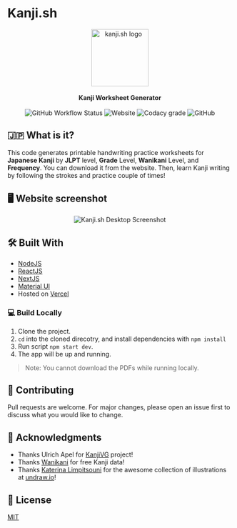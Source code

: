 # Kanji.sh

<div align="center">
    <img width="128" height="128" src="https://kanji.sh/logo192.png" alt="kanji.sh logo">
    <br/>
    <br/>
    <b> Kanji Worksheet Generator </b>
    <br/>
</div>
<br/>
<div align="center">
<img alt="GitHub Workflow Status" src="https://img.shields.io/github/workflow/status/aruke/kanji.sh/Deploy?label=deploy&logo=github"> 
<img alt="Website" src="https://img.shields.io/website?label=vercel&logo=vercel&up_color=black&up_message=kanji.sh&url=https%3A%2F%2Fkanji.sh"> 
<img alt="Codacy grade" src="https://img.shields.io/codacy/grade/5b4867029b8b4bd1bf6b7c638d5bacee?logo=codacy"> 
<img alt="GitHub" src="https://img.shields.io/github/license/aruke/kanji.sh"> 
</div>

## 🇯🇵 What is it?

This code generates printable handwriting practice worksheets for **Japanese Kanji** by **JLPT** level, **Grade** Level, **Wanikani** Level, and **Frequency**. You can download it from the website. Then, learn Kanji writing by following the strokes and practice couple of times!

## 🖥 Website screenshot

<div align="center">
    <img src="https://kanji.sh/assets/desktop-screenshot.png" alt="Kanji.sh Desktop Screenshot">
</div>

## 🛠 Built With

-   [NodeJS](https://nodejs.org/en/)
-   [ReactJS](https://reactjs.org/)
-   [NextJS](https://nextjs.org/)
-   [Material UI](https://material-ui.com/)
-   Hosted on [Vercel](https://vercel.com)

### 💻 Build Locally

1.  Clone the project.
2.  `cd` into the cloned direcotry, and install dependencies with `npm install`
3.  Run script `npm start dev`.
4.  The app will be up and running.

> Note: You cannot download the PDFs while running locally.

## 💬 Contributing

Pull requests are welcome. For major changes, please open an issue first to discuss what you would like to change.

## 💌 Acknowledgments

-   Thanks Ulrich Apel for [KanjiVG](https://kanjivg.tagaini.net/) project!
-   Thanks [Wanikani](http://wanikani.com/) for free Kanji data!
-   Thanks [Katerina Limpitsouni](https://twitter.com/ninaLimpi) for the awesome collection of illustrations at [undraw.io](https://undraw.co/)!

## 📜 License

[MIT](LICENSE)
